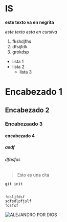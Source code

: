 # IS
**este texto va en negrita**

*este texto esta en cursiva*

1. fkshdjfhs
2. dfsijfdk
3. grokdsp

* lista 1
* lista 2
  * lista 3

# Encabezado 1
## Encabezado 2
### Encabezaado 3
#### encabezado 4
##### asdf
######  dfasfas

> Esto es una cita

`git init`

~~~

fdsljfdsf
sdfsdlpfjslf
fdsfsf

~~~

![ALEJANDRO POR DIOS](https://www.google.com/url?sa=i&rct=j&q=&esrc=s&source=images&cd=&cad=rja&uact=8&ved=2ahUKEwiUyt3Pl9jdAhUCzoUKHVg5DhgQjRx6BAgBEAU&url=http%3A%2F%2Fes.youtube.wikia.com%2Fwiki%2FArchivo%3AAlex-el-capo.png&psig=AOvVaw3cYnohr5yOK5l2bNdSdqp0&ust=1538034629126790)
